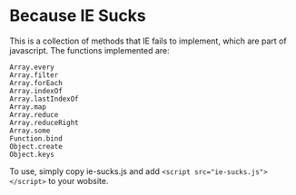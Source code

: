 # Because IE Sucks

This is a collection of methods that IE fails to implement, which are
part of javascript. The functions implemented are:

    Array.every
    Array.filter
    Array.forEach
    Array.indexOf
    Array.lastIndexOf
    Array.map
    Array.reduce
    Array.reduceRight
    Array.some
    Function.bind
    Object.create
    Object.keys

To use, simply copy ie-sucks.js and add
`<script src="ie-sucks.js"></script>` to your wobsite.
